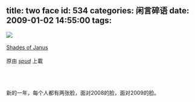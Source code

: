title: two face
id: 534
categories: 闲言碎语
date: 2009-01-02 14:55:00
tags:
---

[![](http://m2.img.libdd.com/farm5/2012/0821/17/437D47B66299992BABFA9D236EC171945FC6D59BE40C_236_240.JPEG)</img>](http://www.flickr.com/photos/shaun/3153405503/ "photo sharing")
</br>
</br><span>[Shades of Janus](http://www.flickr.com/photos/shaun/3153405503/)
</br>
</br>原由 [*spud*](http://www.flickr.com/people/shaun/) 上載
</br></span>
</br>
</br>
</br>

新的一年，每个人都有两张脸，面对2008的脸，面对2009的脸。
